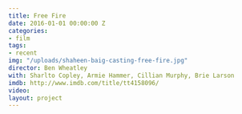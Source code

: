 ```yaml
---
title: Free Fire
date: 2016-01-01 00:00:00 Z
categories:
- film
tags:
- recent
img: "/uploads/shaheen-baig-casting-free-fire.jpg"
director: Ben Wheatley
with: Sharlto Copley, Armie Hammer, Cillian Murphy, Brie Larson
imdb: http://www.imdb.com/title/tt4158096/
video: 
layout: project
---
```


